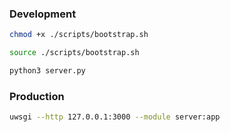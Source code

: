 
### Development

```sh
chmod +x ./scripts/bootstrap.sh

source ./scripts/bootstrap.sh

python3 server.py
```

### Production

```sh
uwsgi --http 127.0.0.1:3000 --module server:app
```